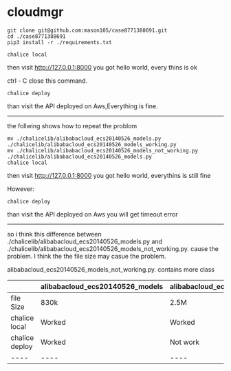 # cloudmgr
```
git clone git@github.com:mason105/case8771388691.git  
cd ./case8771388691   
pip3 install -r ./requirements.txt  

chalice local  
```
then visit http://127.0.0.1:8000 
you got hello world, every thins is ok

ctrl - C close this command.
```
chalice deploy  
```
than visit the API deployed on Aws,Everything is fine.

------------------------------------------
the follwing shows how to repeat the problom
```
mv ./chalicelib/alibabacloud_ecs20140526_models.py ./chalicelib/alibabacloud_ecs20140526_models_working.py  
mv ./chalicelib/alibabacloud_ecs20140526_models_not_working.py ./chalicelib/alibabacloud_ecs20140526_models.py  
chalice local  
```
then visit http://127.0.0.1:8000 
you got hello world, everythins is still fine

However:
```
chalice deploy 
```
than visit the API deployed on Aws
you will get timeout error



----------------------------------------
so i think this difference between ./chalicelib/alibabacloud_ecs20140526_models.py and ./chalicelib/alibabacloud_ecs20140526_models_not_working.py. cause the problem. I think the the file size may casue the problem.

alibabacloud_ecs20140526_models_not_working.py. contains more class

|        | alibabacloud_ecs20140526_models   | alibabacloud_ecs20140526_models_not_working.py   |
|  ----  | ----  |----  |
| file Size  | 830k  |2.5M  |
| chalice local  | Worked | Worked |
| chalice deploy  | Worked |Not work |
|  ----  | ----  |----  |

